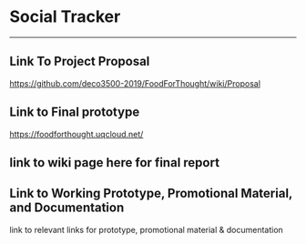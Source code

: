 # Social Tracker
***
## Link To Project Proposal
https://github.com/deco3500-2019/FoodForThought/wiki/Proposal

## Link to Final prototype
https://foodforthought.uqcloud.net/

## link to wiki page here for final report

## Link to Working Prototype, Promotional Material, and Documentation  
link to relevant links for prototype, promotional material & documentation
